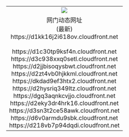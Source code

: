 ﻿<table>
  <tr></tr>
  <tr><td colspan=2 align=center><img src="https://d1kk16j2i618ov.cloudfront.net/Up/oGate.jpg" /></td></tr>
  <tr><td colspan=2 align=center>网门动态网址<br/>(最新)
<br>https://d1kk16j2i618ov.cloudfront.net
<br/>
<br>https://d1c30tp9ksf4n.cloudfront.net
<br>https://d3c938xxq0setl.cloudfront.net
<br>https://d2jjbisoqysbwt.cloudfront.net
<br>https://d2zt4vb0hjkkml.cloudfront.net
<br>https://dkdad9ef3htx2.cloudfront.net
<br>https://d2hysriq349ltz.cloudfront.net
<br>https://dgq3aqnkcvjjo.cloudfront.net
<br>https://d2eky3dr4hrk16.cloudfront.net
<br>https://d3sn3t2ce58awk.cloudfront.net
<br>https://d6v0armdu9sbk.cloudfront.net
<br>https://d218vb7p94dqdi.cloudfront.net
    </td>
  </tr>
</table>

